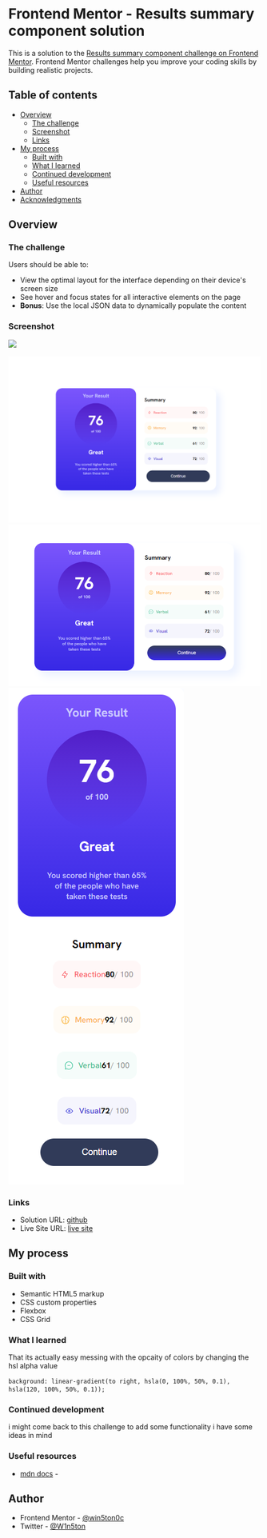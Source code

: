 # Frontend Mentor - Results summary component solution

This is a solution to the [Results summary component challenge on Frontend Mentor](https://www.frontendmentor.io/challenges/results-summary-component-CE_K6s0maV). Frontend Mentor challenges help you improve your coding skills by building realistic projects. 

## Table of contents

- [Overview](#overview)
  - [The challenge](#the-challenge)
  - [Screenshot](#screenshot)
  - [Links](#links)
- [My process](#my-process)
  - [Built with](#built-with)
  - [What I learned](#what-i-learned)
  - [Continued development](#continued-development)
  - [Useful resources](#useful-resources)
- [Author](#author)
- [Acknowledgments](#acknowledgments)



## Overview

### The challenge

Users should be able to:

- View the optimal layout for the interface depending on their device's screen size
- See hover and focus states for all interactive elements on the page
- **Bonus**: Use the local JSON data to dynamically populate the content

### Screenshot

![](./screenshot.jpg)

![Desktop preview](image.png)
![active state](image-1.png)
![mobile view](image-2.png)



### Links

- Solution URL: [github](https://github.com/win5ton0c/frontendmentor/tree/main/Frontend/results-summary-challenge)
- Live Site URL: [live site](https://win-result-comp.netlify.app/)

## My process

### Built with

- Semantic HTML5 markup
- CSS custom properties
- Flexbox
- CSS Grid





### What I learned

That its actually easy messing with the opcaity of colors by changing the hsl alpha value

 ```
background: linear-gradient(to right, hsla(0, 100%, 50%, 0.1), hsla(120, 100%, 50%, 0.1));
```




### Continued development

i might come back to this challenge to add some functionality i have some ideas in mind



### Useful resources

- [mdn docs](https://developer.mozilla.org/en-US/docs/Learn/CSS/CSS_layout/Flexbox) - 



## Author

- Frontend Mentor - [@win5ton0c](https://www.frontendmentor.io/profile/win5ton0c)
- Twitter - [@W1n5ton](https://www.twitter.com/@W1n5ton)


